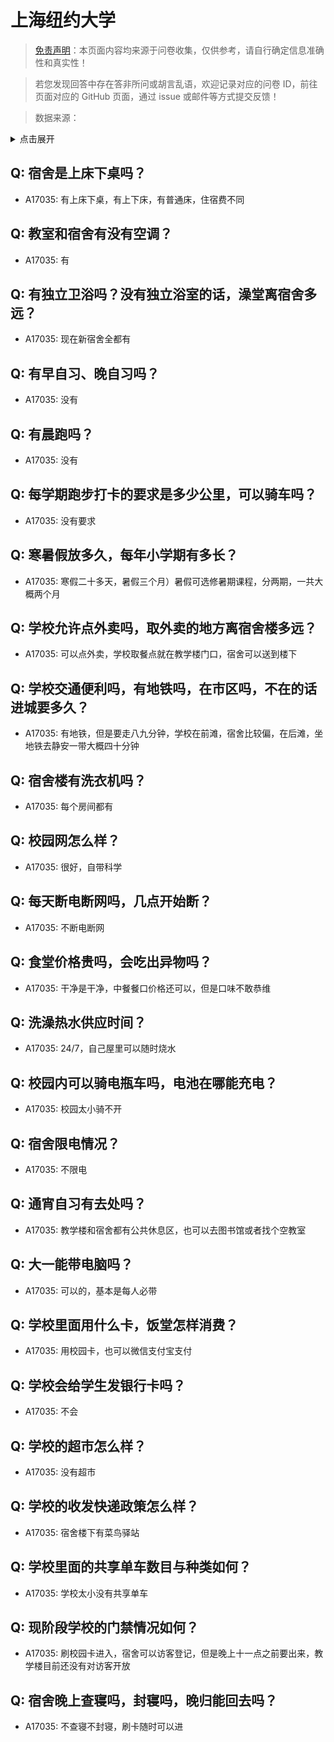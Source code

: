 # 上海纽约大学

> [免责声明](https://colleges.chat/#_3)：本页面内容均来源于问卷收集，仅供参考，请自行确定信息准确性和真实性！

> 若您发现回答中存在答非所问或胡言乱语，欢迎记录对应的问卷 ID，前往页面对应的 GitHub 页面，通过 issue 或邮件等方式提交反馈！

> 数据来源：

<details><summary>点击展开</summary>
<ul>
<li>A17035: 匿名 (2023 年 04 月)</li>
</ul>
</details>

## Q: 宿舍是上床下桌吗？

- A17035: 有上床下桌，有上下床，有普通床，住宿费不同

## Q: 教室和宿舍有没有空调？

- A17035: 有

## Q: 有独立卫浴吗？没有独立浴室的话，澡堂离宿舍多远？

- A17035: 现在新宿舍全都有

## Q: 有早自习、晚自习吗？

- A17035: 没有

## Q: 有晨跑吗？

- A17035: 没有

## Q: 每学期跑步打卡的要求是多少公里，可以骑车吗？

- A17035: 没有要求

## Q: 寒暑假放多久，每年小学期有多长？

- A17035: 寒假二十多天，暑假三个月）暑假可选修暑期课程，分两期，一共大概两个月

## Q: 学校允许点外卖吗，取外卖的地方离宿舍楼多远？

- A17035: 可以点外卖，学校取餐点就在教学楼门口，宿舍可以送到楼下

## Q: 学校交通便利吗，有地铁吗，在市区吗，不在的话进城要多久？

- A17035: 有地铁，但是要走八九分钟，学校在前滩，宿舍比较偏，在后滩，坐地铁去静安一带大概四十分钟

## Q: 宿舍楼有洗衣机吗？

- A17035: 每个房间都有

## Q: 校园网怎么样？

- A17035: 很好，自带科学

## Q: 每天断电断网吗，几点开始断？

- A17035: 不断电断网

## Q: 食堂价格贵吗，会吃出异物吗？

- A17035: 干净是干净，中餐餐口价格还可以，但是口味不敢恭维

## Q: 洗澡热水供应时间？

- A17035: 24/7，自己屋里可以随时烧水

## Q: 校园内可以骑电瓶车吗，电池在哪能充电？

- A17035: 校园太小骑不开

## Q: 宿舍限电情况？

- A17035: 不限电

## Q: 通宵自习有去处吗？

- A17035: 教学楼和宿舍都有公共休息区，也可以去图书馆或者找个空教室

## Q: 大一能带电脑吗？

- A17035: 可以的，基本是每人必带

## Q: 学校里面用什么卡，饭堂怎样消费？

- A17035: 用校园卡，也可以微信支付宝支付

## Q: 学校会给学生发银行卡吗？

- A17035: 不会

## Q: 学校的超市怎么样？

- A17035: 没有超市

## Q: 学校的收发快递政策怎么样？

- A17035: 宿舍楼下有菜鸟驿站

## Q: 学校里面的共享单车数目与种类如何？

- A17035: 学校太小没有共享单车

## Q: 现阶段学校的门禁情况如何？

- A17035: 刷校园卡进入，宿舍可以访客登记，但是晚上十一点之前要出来，教学楼目前还没有对访客开放

## Q: 宿舍晚上查寝吗，封寝吗，晚归能回去吗？

- A17035: 不查寝不封寝，刷卡随时可以进

